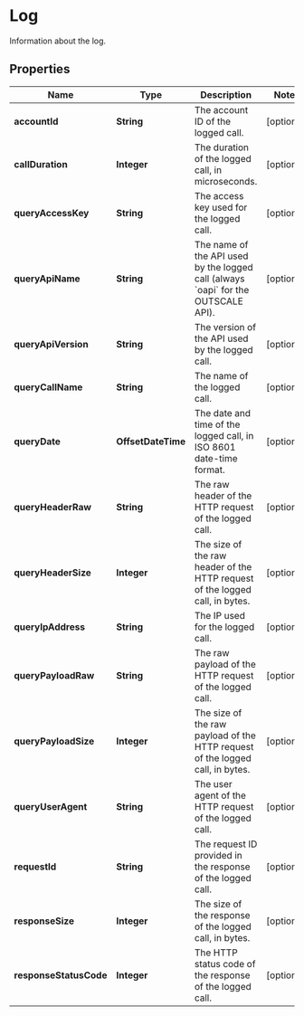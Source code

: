 

# Log

Information about the log.

## Properties

| Name | Type | Description | Notes |
|------------ | ------------- | ------------- | -------------|
|**accountId** | **String** | The account ID of the logged call. |  [optional] |
|**callDuration** | **Integer** | The duration of the logged call, in microseconds. |  [optional] |
|**queryAccessKey** | **String** | The access key used for the logged call. |  [optional] |
|**queryApiName** | **String** | The name of the API used by the logged call (always &#x60;oapi&#x60; for the OUTSCALE API). |  [optional] |
|**queryApiVersion** | **String** | The version of the API used by the logged call. |  [optional] |
|**queryCallName** | **String** | The name of the logged call. |  [optional] |
|**queryDate** | **OffsetDateTime** | The date and time of the logged call, in ISO 8601 date-time format. |  [optional] |
|**queryHeaderRaw** | **String** | The raw header of the HTTP request of the logged call. |  [optional] |
|**queryHeaderSize** | **Integer** | The size of the raw header of the HTTP request of the logged call, in bytes. |  [optional] |
|**queryIpAddress** | **String** | The IP used for the logged call. |  [optional] |
|**queryPayloadRaw** | **String** | The raw payload of the HTTP request of the logged call. |  [optional] |
|**queryPayloadSize** | **Integer** | The size of the raw payload of the HTTP request of the logged call, in bytes. |  [optional] |
|**queryUserAgent** | **String** | The user agent of the HTTP request of the logged call. |  [optional] |
|**requestId** | **String** | The request ID provided in the response of the logged call. |  [optional] |
|**responseSize** | **Integer** | The size of the response of the logged call, in bytes. |  [optional] |
|**responseStatusCode** | **Integer** | The HTTP status code of the response of the logged call. |  [optional] |



